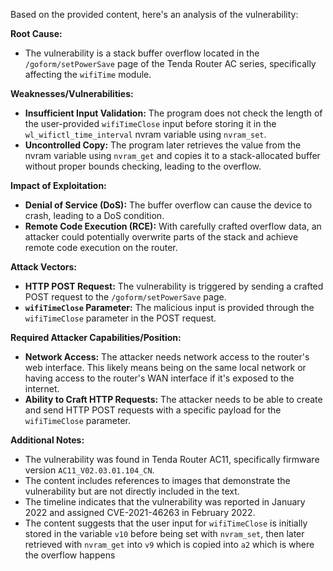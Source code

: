Based on the provided content, here's an analysis of the vulnerability:

**Root Cause:**
- The vulnerability is a stack buffer overflow located in the `/goform/setPowerSave` page of the Tenda Router AC series, specifically affecting the `wifiTime` module.

**Weaknesses/Vulnerabilities:**
- **Insufficient Input Validation:** The program does not check the length of the user-provided `wifiTimeClose` input before storing it in the `wl_wifictl_time_interval` nvram variable using `nvram_set`.
- **Uncontrolled Copy:** The program later retrieves the value from the nvram variable using `nvram_get` and copies it to a stack-allocated buffer without proper bounds checking, leading to the overflow.

**Impact of Exploitation:**
- **Denial of Service (DoS):** The buffer overflow can cause the device to crash, leading to a DoS condition.
- **Remote Code Execution (RCE):** With carefully crafted overflow data, an attacker could potentially overwrite parts of the stack and achieve remote code execution on the router.

**Attack Vectors:**
- **HTTP POST Request:** The vulnerability is triggered by sending a crafted POST request to the `/goform/setPowerSave` page.
- **`wifiTimeClose` Parameter:** The malicious input is provided through the `wifiTimeClose` parameter in the POST request.

**Required Attacker Capabilities/Position:**
- **Network Access:** The attacker needs network access to the router's web interface. This likely means being on the same local network or having access to the router's WAN interface if it's exposed to the internet.
- **Ability to Craft HTTP Requests:** The attacker needs to be able to create and send HTTP POST requests with a specific payload for the `wifiTimeClose` parameter.

**Additional Notes:**

- The vulnerability was found in Tenda Router AC11, specifically firmware version `AC11_V02.03.01.104_CN`.
- The content includes references to images that demonstrate the vulnerability but are not directly included in the text.
- The timeline indicates that the vulnerability was reported in January 2022 and assigned CVE-2021-46263 in February 2022.
- The content suggests that the user input for `wifiTimeClose` is initially stored in the variable `v10` before being set with `nvram_set`, then later retrieved with `nvram_get` into `v9` which is copied into `a2` which is where the overflow happens